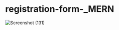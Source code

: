# registration-form-_MERN

![Screenshot (131)](https://user-images.githubusercontent.com/108652057/181493863-34cd4328-b418-4f11-8bc6-ac1001d00c72.png)
